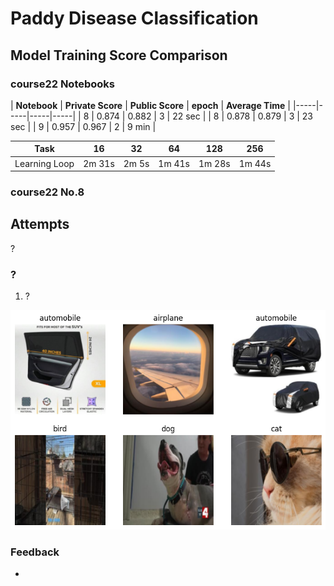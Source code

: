 # Paddy Disease Classification

## Model Training Score Comparison

### course22 Notebooks

| **Notebook** | **Private Score** | **Public Score** | **epoch** | **Average Time** |
|-----|-----|-----|-----|
| 8 | 0.874 | 0.882 | 3 | 22 sec |
| 8 | 0.878 | 0.879 | 3 | 23 sec |
| 9 | 0.957 | 0.967 | 2 | 9 min |

| **Task** | **16** | **32** | **64** | **128** | **256** |
|-----|-----|-----|-----|-----|-----|
| Learning Loop | 2m 31s | 2m 5s | 1m 41s | 1m 28s | 1m 44s |
 
### course22 No.8

## Attempts

?

### ?

1. ?

![](/images/study/elec4630-course22/classification_1.png)

### Feedback

- 
